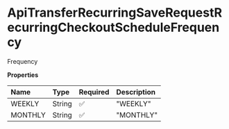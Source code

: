 # ApiTransferRecurringSaveRequestRecurringCheckoutScheduleFrequency

Frequency

**Properties**

| Name    | Type   | Required | Description |
| :------ | :----- | :------- | :---------- |
| WEEKLY  | String | ✅       | "WEEKLY"    |
| MONTHLY | String | ✅       | "MONTHLY"   |

<!-- This file was generated by liblab | https://liblab.com/ -->
